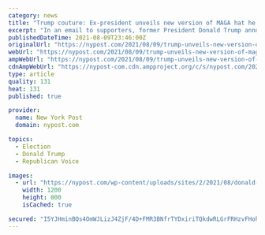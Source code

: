 ```yaml
---
category: news
title: "Trump couture: Ex-president unveils new version of MAGA hat he ‘just designed’"
excerpt: "In an email to supporters, former President Donald Trump announced a new version of the “Make America Great Again” hats and claimed he had “just designed” it."
publishedDateTime: 2021-08-09T23:46:00Z
originalUrl: "https://nypost.com/2021/08/09/trump-unveils-new-version-of-maga-hat-he-just-designed/"
webUrl: "https://nypost.com/2021/08/09/trump-unveils-new-version-of-maga-hat-he-just-designed/"
ampWebUrl: "https://nypost.com/2021/08/09/trump-unveils-new-version-of-maga-hat-he-just-designed/amp/"
cdnAmpWebUrl: "https://nypost-com.cdn.ampproject.org/c/s/nypost.com/2021/08/09/trump-unveils-new-version-of-maga-hat-he-just-designed/amp/"
type: article
quality: 131
heat: 131
published: true

provider:
  name: New York Post
  domain: nypost.com

topics:
  - Election
  - Donald Trump
  - Republican Voice

images:
  - url: "https://nypost.com/wp-content/uploads/sites/2/2021/08/donald-trump-hat-21.jpg?quality=90&strip=all&w=1200"
    width: 1200
    height: 800
    isCached: true

secured: "I5YJHminBQs4OmWJLizJ4ZjF/4D+FMR3BNfrTYDxiriTQkdwRLGrFRHzvFHohf/4NBIMCmg3C35UGwQq6MSypeTMqtu92gPc4tvX5tGBSX6QD9hbDPHoastbFqX3my+7PXm+E3/yRDoURjbjZH5L0+W4s6UPwmBwlRjaK7veBhsQ4pu83kmQ7njiF1/CHAU3o8yA/Z3aIcLuQaCCZkXCFQ8NoCSYg4YYRUMJXoPsiW5XbMVWWFP05NUoissq9I1CTNzWRX4Wc2aLqENCs83poBh4mYCN7gtx/aUsR/tQUJnPlfLiSSbFCR9b1JGqv7WmcHx5UI+lSx9v33hsQHJor4NjgQbcgxcPTvUO5lNnWzA=;yWyACQmIVSWcGP3hG5i7rg=="
---
```


